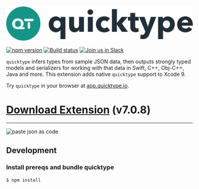 ![](media/logo.svg)

[![npm version](https://badge.fury.io/js/quicktype.svg)](https://badge.fury.io/js/quicktype)
[![Build status](https://build.appcenter.ms/v0.1/apps/494bd498-b124-49e5-894e-2f093e06d45b/branches/master/badge)](https://appcenter.ms/orgs/quicktype/apps/quicktype-xcode/build/branches/master)
[![Join us in Slack](http://slack.quicktype.io/badge.svg)](http://slack.quicktype.io/)

`quicktype` infers types from sample JSON data, then outputs strongly typed models and serializers for working with that data in Swift, C++, Obj-C++, Java and more. This extension adds native `quicktype` support to Xcode 9.

Try `quicktype` in your browser at [app.quicktype.io](https://app.quicktype.io).

# [Download Extension](https://github.com/quicktype/quicktype-xcode/releases/download/v7.0.8/quicktype.zip) (v7.0.8)

---

![paste json as code](media/demo.gif)

## Development

### Install prereqs and bundle quicktype

```bash
$ npm install
```

